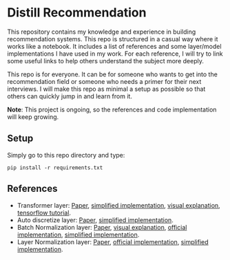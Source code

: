# Distill Recommendation
This repository contains my knowledge and experience in building recommendation systems. This repo is structured in a 
casual way where it works like a notebook. It includes a list of references and some layer/model implementations I have used in my work. For each reference, I will try to link some useful links to help others understand the subject more deeply.

This repo is for everyone. It can be for someone who wants to get into the recommendation field or someone who needs a primer for
their next interviews. I will make this repo as minimal a setup as possible so that others can quickly jump in and
learn from it.

**Note**: This project is ongoing, so the references and code implementation will keep growing.

## Setup
Simply go to this repo directory and type:
```
pip install -r requirements.txt
```

## References
- Transformer layer: [Paper](https://arxiv.org/pdf/1706.03762.pdf), 
[simplified implementation](https://github.com/Elvenson/distill_recommendation/blob/main/layers.py#L82), 
[visual explanation](http://jalammar.github.io/illustrated-transformer/), 
[tensorflow tutorial](https://www.tensorflow.org/text/tutorials/transformer).
- Auto discretize layer: [Paper](https://arxiv.org/pdf/2012.08986.pdf),
[simplified implementation](https://github.com/Elvenson/distill_recommendation/blob/main/layers.py#L111).
- Batch Normalization layer: [Paper](https://arxiv.org/pdf/1502.03167.pdf),
[visual explanation](https://towardsdatascience.com/batch-norm-explained-visually-how-it-works-and-why-neural-networks-need-it-b18919692739),
[official implementation](https://www.tensorflow.org/api_docs/python/tf/keras/layers/BatchNormalization),
[simplified implementation](https://github.com/Elvenson/distill_recommendation/blob/main/layers.py#L163).
- Layer Normalization layer: [Paper](https://arxiv.org/pdf/1607.06450.pdf),
[official implementation](https://www.tensorflow.org/api_docs/python/tf/keras/layers/LayerNormalization),
[simplified implementation](https://github.com/Elvenson/distill_recommendation/blob/main/layers.py#L201).
